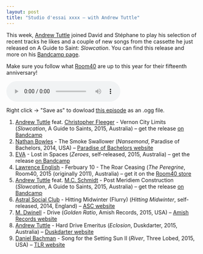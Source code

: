 ```yaml
---
layout: post
title: "Studio d'essai xxxx – with Andrew Tuttle"
---
```


This week, [Andrew Tuttle](https://andrewtuttle.wordpress.com/) joined David and Stéphane to play his selection of recent tracks he likes and a couple of new songs from the cassette he just released on A Guide to Saint: _Slowcation_. You can find this release and more on his [Bandcamp page](https://andrewtuttle.bandcamp.com).

Make sure you follow what [Room40](http://room40.org/site/) are up to this year for their fifteenth anniversary!

<audio src="https://raw.githubusercontent.com/studio-dessai/podcasts/master/2015-05-14%20studio%20d%27essai%20xxxx.ogg" controls>
Your browser cannot play embedded audio. Download a better browser: but in the meantime, listen to the episode by downloading it below.
</audio>

Right click → "Save as" to dowload <a
href="https://raw.githubusercontent.com/studio-dessai/podcasts/master/2015-05-14%20studio%20d%27essai%20xxxx.ogg">this episode</a> as an .ogg file.

1. [Andrew Tuttle](http://musicbrainz.org/artist/af492ad4-778e-4721-a2fe-d3fcfe69620e) feat. [Christopher Fleeger](http://musicbrainz.org/artist/76e36f98-0bc9-4583-8aa1-9d462792ef92) - Vernon City Limits (_Slowcation_, A Guide to Saints, 2015, Australia) – get the release [on Bandcamp](https://andrewtuttle.bandcamp.com/album/slowcation)
1. [Nathan Bowles](http://musicbrainz.org/artist/3ddab71a-3ccc-41b2-a287-e3149a453ad5) - The Smoke Swallower (_Nansemond_, Paradise of Bachelors, 2014, USA) – [Paradise of Bachelors website](http://www.paradiseofbachelors.com/pob-16)
1. [EVA](http://musicbrainz.org/artist/238c52d9-bdaf-440b-8c62-f9fb2211de6d) - Lost in Spaces (_Zeroes_, self-released, 2015, Australia) – get the release [on Bandcamp](https://extravehicularactivity.bandcamp.com)
1. [Lawrence English](http://musicbrainz.org/artist/eadd64ca-a4f8-4c0c-8405-fa46a7be2380) - Ferbuary 10 - The Roar Ceasing (_The Peregrine_, Room40, 2015 (originally 2011), Australia) – get it on the [Room40 store](http://emporium.room40.org/products/544407-lawrence-english-the-peregrine)
1. [Andrew Tuttle](http://musicbrainz.org/artist/af492ad4-778e-4721-a2fe-d3fcfe69620e) feat. [M.C. Schmidt](http://musicbrainz.org/artist/866dd688-b998-48c4-8202-49c56302ee8f) - Post Meridiem Construction (_Slowcation_, A Guide to Saints, 2015, Australia) – get the release [on Bandcamp](https://andrewtuttle.bandcamp.com/album/slowcation)
1. [Astral Social Club](http://musicbrainz.org/artist/c7655830-ba22-4ba2-9e0b-8aeac236dfba) - Hitting Midwinter (Flurry) (_Hitting Midwinter_, self-released, 2014, England) – [ASC website](https://astralsocialclub.wordpress.com/)
1. [M. Dwinell](http://musicbrainz.org/artist/c4ab318c-ab89-4989-aa2d-da37ca658df9) - Drive (_Golden Ratio_, Amish Records, 2015, USA) – [Amish Records website](http://www.amishrecords.com/)
1. [Andrew Tuttle](http://musicbrainz.org/artist/af492ad4-778e-4721-a2fe-d3fcfe69620e) - Hard Drive Emeritus (_Eclosion_, Duskdarter, 2015, Australia) – [Duskdarter website](http://www.duskdarter.com.au/index.php?p=releases&s=DDC002)
1. [Daniel Bachman](http://musicbrainz.org/artist/5a3643f5-8572-4549-95cc-5b137981d09e) - Song for the Setting Sun II (_River_, Three Lobed, 2015, USA) – [TLR website](http://www.threelobed.com/tlr/tlr114.html)